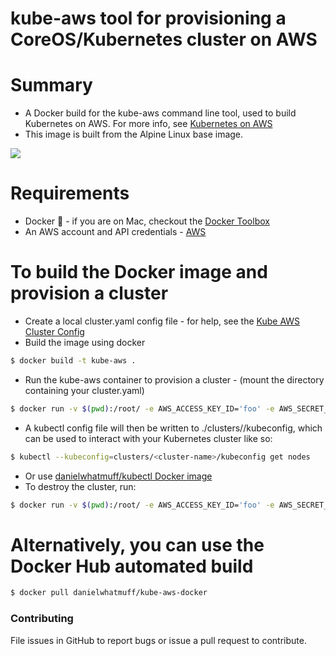 # kube-aws tool for provisioning a CoreOS/Kubernetes cluster on AWS

# Summary

- A Docker build for the kube-aws command line tool, used to build Kubernetes on AWS. For more info, see [Kubernetes on AWS](https://github.com/coreos/coreos-kubernetes/tree/master/multi-node/aws)
- This image is built from the Alpine Linux base image.

[![](https://badge.imagelayers.io/danielwhatmuff/kube-aws-docker:latest.svg)](https://imagelayers.io/?images=danielwhatmuff/kube-aws-docker:latest 'Inspect Docker images at imagelayers.io')

# Requirements

- Docker :whale: - if you are on Mac, checkout the [Docker Toolbox](http://docs.docker.com/mac/step_one/)
- An AWS account and API credentials - [AWS](https://aws.amazon.com/)

# To build the Docker image and provision a cluster

- Create a local cluster.yaml config file - for help, see the [Kube AWS Cluster Config](https://coreos.com/kubernetes/docs/latest/kubernetes-on-aws.html#kube-aws-cluster-config) 
- Build the image using docker
```bash
$ docker build -t kube-aws .
```
- Run the kube-aws container to provision a cluster - (mount the directory containing your cluster.yaml)
```bash
$ docker run -v $(pwd):/root/ -e AWS_ACCESS_KEY_ID='foo' -e AWS_SECRET_ACCESS_KEY='bar' -e AWS_DEFAULT_REGION='eu-west-1' --rm kube-aws kube-aws up
```
- A kubectl config file will then be written to ./clusters/<cluster-name>/kubeconfig, which can be used to interact with your Kubernetes cluster like so:
```bash
$ kubectl --kubeconfig=clusters/<cluster-name>/kubeconfig get nodes
```
- Or use [danielwhatmuff/kubectl Docker image](https://github.com/danielwhatmuff/kubectl)
- To destroy the cluster, run:
```bash
$ docker run -v $(pwd):/root/ -e AWS_ACCESS_KEY_ID='foo' -e AWS_SECRET_ACCESS_KEY='bar' -e AWS_DEFAULT_REGION='eu-west-1' --rm kube-aws kube-aws destroy <cluster-name>
```

# Alternatively, you can use the Docker Hub automated build

```bash
$ docker pull danielwhatmuff/kube-aws-docker
```

### Contributing
File issues in GitHub to report bugs or issue a pull request to contribute.
